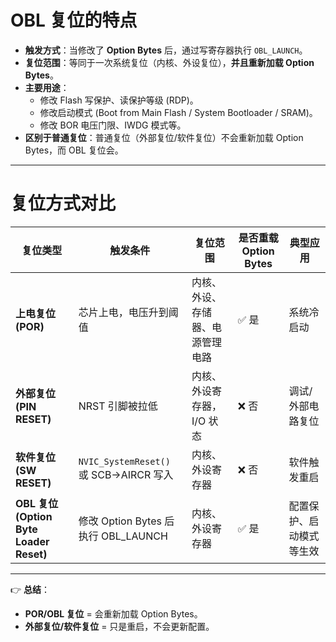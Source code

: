 # OBL 复位的特点

- **触发方式**：当修改了 **Option Bytes** 后，通过写寄存器执行 `OBL_LAUNCH`。
- **复位范围**：等同于一次系统复位（内核、外设复位），**并且重新加载 Option Bytes**。
- **主要用途**：
  - 修改 Flash 写保护、读保护等级 (RDP)。
  - 修改启动模式 (Boot from Main Flash / System Bootloader / SRAM)。
  - 修改 BOR 电压门限、IWDG 模式等。
- **区别于普通复位**：普通复位（外部复位/软件复位）不会重新加载 Option Bytes，而 OBL 复位会。

---

# 复位方式对比

| 复位类型                                | 触发条件                                | 复位范围                         | 是否重载 Option Bytes | 典型应用                 |
| --------------------------------------- | --------------------------------------- | -------------------------------- | --------------------- | ------------------------ |
| **上电复位 (POR)**                      | 芯片上电，电压升到阈值                  | 内核、外设、存储器、电源管理电路 | ✅ 是                 | 系统冷启动               |
| **外部复位 (PIN RESET)**                | NRST 引脚被拉低                         | 内核、外设寄存器，I/O 状态       | ❌ 否                 | 调试/外部电路复位        |
| **软件复位 (SW RESET)**                 | `NVIC_SystemReset()` 或 SCB->AIRCR 写入 | 内核、外设寄存器                 | ❌ 否                 | 软件触发重启             |
| **OBL 复位 (Option Byte Loader Reset)** | 修改 Option Bytes 后执行 OBL_LAUNCH     | 内核、外设寄存器                 | ✅ 是                 | 配置保护、启动模式等生效 |

---

👉 **总结**：

- **POR/OBL 复位** = 会重新加载 Option Bytes。
- **外部复位/软件复位** = 只是重启，不会更新配置。
